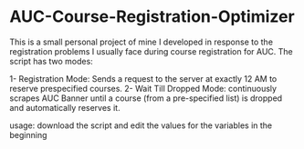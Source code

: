 # AUC-Course-Registration-Optimizer

This is a small personal project of mine I developed in response to the registration problems I usually face during course registration for AUC. The script has two modes:

  1- Registration Mode: Sends a request to the server at exactly 12 AM to reserve prespecified courses.
  2- Wait Till Dropped Mode: continuously scrapes AUC Banner until a course (from a pre-specified list) is dropped and automatically reserves it.
  
usage: download the script and edit the values for the variables in the beginning
